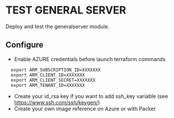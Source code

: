 # TEST GENERAL SERVER

Deploy and test the generalserver module.

## Configure
- Enable AZURE credentials before launch terraform commands
```
  export ARM_SUBSCRIPTION_ID=XXXXXXX
  export ARM_CLIENT_ID=XXXXXXX
  export ARM_CLIENT_SECRET=XXXXXXX
  export ARM_TENANT_ID=XXXXXXX
```
- Create your id_rsa key if you want to add ssh_key variable (see https://www.ssh.com/ssh/keygen/)
- Create your own image reference on Azure or with Packer
